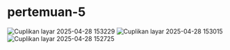 # pertemuan-5
![Cuplikan layar 2025-04-28 153229](https://github.com/user-attachments/assets/822251ca-5332-42a9-a4a9-1ff1f5d3579e)
![Cuplikan layar 2025-04-28 153015](https://github.com/user-attachments/assets/26d99890-2a47-437f-9e86-83ec1a970f05)
![Cuplikan layar 2025-04-28 152725](https://github.com/user-attachments/assets/808919d0-a29a-43c2-ae5b-1c533ac7a9ca)




